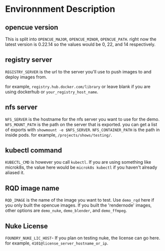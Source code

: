 # Environnment Description

## opencue version

This is split into `OPENCUE_MAJOR`, `OPENCUE_MINOR`, `OPENCUE_PATH`. right now the latest version is 0.22.14 so the values would be 0, 22, and 14 respectively.

## registry server

`REGISTRY_SERVER` is the url to the server you'll use to push images to and deploy images from.

for example, `registry.hub.docker.com/library` or leave blank if you are using dockerhub or `your_registry_host_name`.

## nfs server

`NFS_SERVER` is the hostname for the nfs server you want to use for the demo.
`NFS_MOUNT_PATH` is the path on the server that is exported. you can get a list of exports with `showmount -e $NFS_SERVER`.
`NFS_CONTAINER_PATH` is the path in inside pods. for example, `/projects/shows/testing/`.

## kubectl command
    
`KUBECTL_CMD` is however you call `kubectl`. If you are using something like microk8s, the value here would be `microk8s kubectl` if you haven't already aliased it.

## RQD image name

`RQD_IMAGE` is the name of the image you want to test. Use `demo_rqd` here if you only built the opencue images. If you built the 'rendernode' images, other options are `demo_nuke`, `demo_blender`, and `demo_ffmpeg`.

## Nuke License

`FOUNDRY_NUKE_LIC_HOST`- If you plan on testing nuke, the license can go here. for example, `4101@license_server_hostname_or_ip`.
